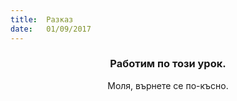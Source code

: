 ```yaml
---
title:  Разказ
date:   01/09/2017
---
```


### <center>Работим по този урок.</center>
<center>Моля, върнете се по-късно.</center>